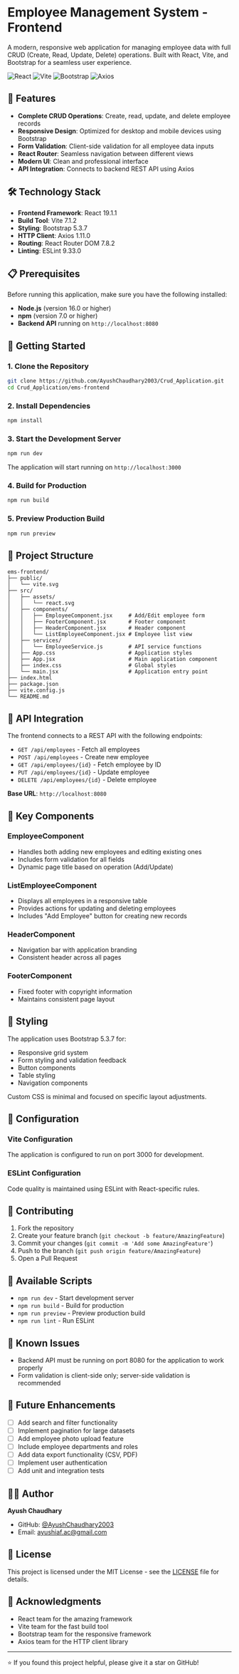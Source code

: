 # Employee Management System - Frontend

A modern, responsive web application for managing employee data with full CRUD (Create, Read, Update, Delete) operations. Built with React, Vite, and Bootstrap for a seamless user experience.

![React](https://img.shields.io/badge/React-19.1.1-blue)
![Vite](https://img.shields.io/badge/Vite-7.1.2-purple)
![Bootstrap](https://img.shields.io/badge/Bootstrap-5.3.7-indigo)
![Axios](https://img.shields.io/badge/Axios-1.11.0-green)

## 🚀 Features

- **Complete CRUD Operations**: Create, read, update, and delete employee records
- **Responsive Design**: Optimized for desktop and mobile devices using Bootstrap
- **Form Validation**: Client-side validation for all employee data inputs
- **React Router**: Seamless navigation between different views
- **Modern UI**: Clean and professional interface
- **API Integration**: Connects to backend REST API using Axios

## 🛠️ Technology Stack

- **Frontend Framework**: React 19.1.1
- **Build Tool**: Vite 7.1.2
- **Styling**: Bootstrap 5.3.7
- **HTTP Client**: Axios 1.11.0
- **Routing**: React Router DOM 7.8.2
- **Linting**: ESLint 9.33.0

## 📋 Prerequisites

Before running this application, make sure you have the following installed:

- **Node.js** (version 16.0 or higher)
- **npm** (version 7.0 or higher)
- **Backend API** running on `http://localhost:8080`

## 🚀 Getting Started

### 1. Clone the Repository

```bash
git clone https://github.com/AyushChaudhary2003/Crud_Application.git
cd Crud_Application/ems-frontend
```

### 2. Install Dependencies

```bash
npm install
```

### 3. Start the Development Server

```bash
npm run dev
```

The application will start running on `http://localhost:3000`

### 4. Build for Production

```bash
npm run build
```

### 5. Preview Production Build

```bash
npm run preview
```

## 📁 Project Structure

```
ems-frontend/
├── public/
│   └── vite.svg
├── src/
│   ├── assets/
│   │   └── react.svg
│   ├── components/
│   │   ├── EmployeeComponent.jsx     # Add/Edit employee form
│   │   ├── FooterComponent.jsx       # Footer component
│   │   ├── HeaderComponent.jsx       # Header component
│   │   └── ListEmployeeComponent.jsx # Employee list view
│   ├── services/
│   │   └── EmployeeService.js        # API service functions
│   ├── App.css                       # Application styles
│   ├── App.jsx                       # Main application component
│   ├── index.css                     # Global styles
│   └── main.jsx                      # Application entry point
├── index.html
├── package.json
├── vite.config.js
└── README.md
```

## 🔗 API Integration

The frontend connects to a REST API with the following endpoints:

- `GET /api/employees` - Fetch all employees
- `POST /api/employees` - Create new employee
- `GET /api/employees/{id}` - Fetch employee by ID
- `PUT /api/employees/{id}` - Update employee
- `DELETE /api/employees/{id}` - Delete employee

**Base URL**: `http://localhost:8080`

## 🎯 Key Components

### EmployeeComponent
- Handles both adding new employees and editing existing ones
- Includes form validation for all fields
- Dynamic page title based on operation (Add/Update)

### ListEmployeeComponent
- Displays all employees in a responsive table
- Provides actions for updating and deleting employees
- Includes "Add Employee" button for creating new records

### HeaderComponent
- Navigation bar with application branding
- Consistent header across all pages

### FooterComponent
- Fixed footer with copyright information
- Maintains consistent page layout

## 🎨 Styling

The application uses Bootstrap 5.3.7 for:
- Responsive grid system
- Form styling and validation feedback
- Button components
- Table styling
- Navigation components

Custom CSS is minimal and focused on specific layout adjustments.

## 🔧 Configuration

### Vite Configuration
The application is configured to run on port 3000 for development.

### ESLint Configuration
Code quality is maintained using ESLint with React-specific rules.

## 🤝 Contributing

1. Fork the repository
2. Create your feature branch (`git checkout -b feature/AmazingFeature`)
3. Commit your changes (`git commit -m 'Add some AmazingFeature'`)
4. Push to the branch (`git push origin feature/AmazingFeature`)
5. Open a Pull Request

## 📝 Available Scripts

- `npm run dev` - Start development server
- `npm run build` - Build for production
- `npm run preview` - Preview production build
- `npm run lint` - Run ESLint

## 🐛 Known Issues

- Backend API must be running on port 8080 for the application to work properly
- Form validation is client-side only; server-side validation is recommended

## 🚀 Future Enhancements

- [ ] Add search and filter functionality
- [ ] Implement pagination for large datasets
- [ ] Add employee photo upload feature
- [ ] Include employee departments and roles
- [ ] Add data export functionality (CSV, PDF)
- [ ] Implement user authentication
- [ ] Add unit and integration tests

## 👨‍💻 Author

**Ayush Chaudhary**
- GitHub: [@AyushChaudhary2003](https://github.com/AyushChaudhary2003)
- Email: ayushiaf.ac@gmail.com

## 📄 License

This project is licensed under the MIT License - see the [LICENSE](LICENSE) file for details.

## 🙏 Acknowledgments

- React team for the amazing framework
- Vite team for the fast build tool
- Bootstrap team for the responsive framework
- Axios team for the HTTP client library

---

⭐ If you found this project helpful, please give it a star on GitHub!
